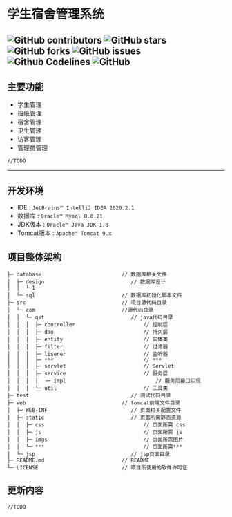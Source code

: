 # 学生宿舍管理系统
![GitHub contributors](https://img.shields.io/github/contributors/sve1r/Dormitory-Manage-System?style=for-the-badge)
![GitHub stars](https://img.shields.io/github/stars/sve1r/Dormitory-Manage-System?color=ffd700&style=for-the-badge)
![GitHub forks](https://img.shields.io/github/forks/sve1r/Dormitory-Manage-System?color=60c5ba&style=for-the-badge)
![GitHub issues](https://img.shields.io/github/issues/sve1r/Dormitory-Manage-System?color=1E90FF&style=for-the-badge)
![Github Codelines](https://img.shields.io/tokei/lines/github/sve1r/Dormitory-Manage-System?style=for-the-badge)
![GitHub](https://img.shields.io/github/license/sve1r/Dormitory-Manage-System?style=for-the-badge)
---
## 主要功能
* 学生管理
* 班级管理
* 宿舍管理
* 卫生管理
* 访客管理
* 管理员管理
```
//TODO
```

---
## 开发环境
- IDE : `JetBrains™ IntelliJ IDEA 2020.2.1`
- 数据库 : `Oracle™ Mysql 8.0.21`
- JDK版本 : `Oracle™ Java JDK 1.8`
- Tomcat版本 : `Apache™ Tomcat 9.x`

## 项目整体架构
```
├─ database                          // 数据库相关文件
│  ├─ design				            // 数据库设计
│  │  └─1
│  └─ sql                            // 数据库初始化脚本文件
├─ src                               // 项目源代码目录
│  └─ com                            //源代码目录
│  │  └─ qst                            // java代码目录
│  │  │  ├─ controller                      // 控制层
│  │  │  ├─ dao                             // 持久层
│  │  │  ├─ entity                          // 实体类
│  │  │  ├─ filter                          // 过滤器
│  │  │  ├─ lisener                         // 监听器
│  │  │  ├─ ***                             // ***
│  │  │  ├─ servlet                         // Servlet
│  │  │  ├─ service                         // 服务层
│  │  │  │  └─ impl                             // 服务层接口实现
│  │  │  └─ util                            // 工具类
├─ test                                 // 测试代码目录
├─ web                               // tomcat前端文件目录
│  ├─ WEB-INF                           // 页面相关配置文件
│  ├─ static                            // 页面所需静态资源 
│  │  ├─ css                                // 页面所需 css
│  │  ├─ js                                 // 页面所需 js 
│  │  ├─ imgs                               // 页面所需图片 
│  │  └─ ***                                // 页面所需*** 
│  └─ jsp                               // jsp页面目录                            
├─ README.md                         // README
└─ LICENSE                           // 项目所使用的软件许可证
```

## 更新内容
```
//TODO
```
